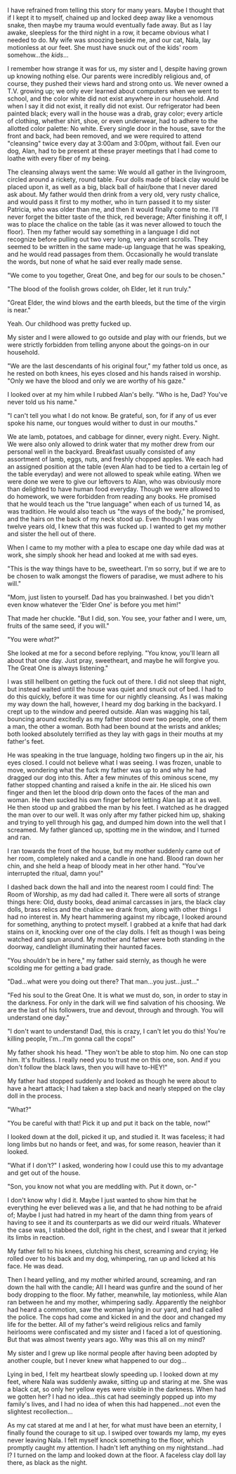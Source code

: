 I have refrained from telling this story for many years. Maybe I thought that if I kept it to myself, chained up and locked deep away like a venomous snake, then maybe my trauma would eventually fade away. But as I lay awake, sleepless for the third night in a row, it became obvious what I needed to do. My wife was snoozing beside me, and our cat, Nala, lay motionless at our feet. She must have snuck out of the kids' room somehow...the *kids*...

I remember how strange it was for us, my sister and I, despite having grown up knowing nothing else. Our parents were incredibly religious and, of course, they pushed their views hard and strong onto us. We never owned a T.V. growing up; we only ever learned about computers when we went to school, and the color white did not exist anywhere in our household. And when I say it did not exist, it really did not exist. Our refrigerator had been painted black; every wall in the house was a drab, gray color; every article of clothing, whether shirt, shoe, or even underwear, had to adhere to the allotted color palette: No white. Every single door in the house, save for the front and back, had been removed, and we were required to attend "cleansing"  twice every day at 3:00am and 3:00pm, without fail. Even our dog, Alan, had to be present at these prayer meetings that I had come to loathe with every fiber of my being.

The cleansing always went the same: We would all gather in the livingroom, circled around a rickety, round table. Four dolls made of black clay would be placed upon it, as well as a big, black ball of hair/bone that I never dared ask about. My father would then drink from a very old, very rusty chalice, and would pass it first to my mother, who in turn passed it to my sister Patricia, who was older than me, and then it would finally come to me. I'll never forget the bitter taste of the thick, red beverage; After finishing it off, I was to place the chalice on the table (as it was never allowed to touch the floor). Then my father would say something in a language I did not recognize before pulling out two very long, very ancient scrolls. They seemed to be written in the same made-up language that he was speaking, and he would read passages from them. Occasionally he would translate the words, but none of what he said ever really made sense.

"We come to you together, Great One, and beg for our souls to be chosen."

"The blood of the foolish grows colder, oh Elder, let it run truly."

"Great Elder, the wind blows and the earth bleeds, but the time of the virgin is near."

Yeah. Our childhood was pretty fucked up.

My sister and I were allowed to go outside and play with our friends, but we were strictly forbidden from telling anyone about the goings-on in our household.

"We are the last descendants of his original four," my father told us once, as he rested on both knees, his eyes closed and his hands raised in worship. "Only we have the blood and only we are worthy of his gaze."

I looked over at my him while I rubbed Alan's belly. "Who is he, Dad? You've never told us his name."

"I can't tell you what I do not know. Be grateful, son, for if any of us ever spoke his name, our tongues would wither to dust in our mouths."

We ate lamb, potatoes, and cabbage for dinner, every night. Every. Night.  We were also only allowed to drink water that my mother drew from our personal well in the backyard. Breakfast usually consisted of any assortment of lamb, eggs, nuts, and freshly chopped apples. We each had an assigned position at the table (even Alan had to be tied to a certain leg of the table everyday) and were not allowed to speak while eating. When we were done we were to give our leftovers to Alan, who was obviously more than delighted to have human food everyday. Though we were allowed to do homework, we were forbidden from reading any books. He promised that he would teach us the "true language" when each of us turned 14, as was tradition. He would also teach us "the ways of the body," he promised, and the hairs on the back of my neck stood up. Even though I was only twelve years old, I knew that this was fucked up. I wanted to get my mother and sister the hell out of there.

When I came to my mother with a plea to escape one day while dad was at work, she simply shook her head and looked at me with sad eyes.

"This is the way things have to be, sweetheart. I'm so sorry, but if we are to be chosen to walk amongst the flowers of paradise, we must adhere to his will."

"Mom, just listen to yourself. Dad has you brainwashed. I bet you didn't even know whatever the 'Elder One' is before you met him!"

That made her chuckle. "But I did, son. You see, your father and I were, um, fruits of the same seed, if you will."

"You were *what?*"

She looked at me for a second before replying. "You know, you'll learn all about that one day. Just pray, sweetheart, and maybe he will forgive you. The Great One is always listening."

I was still hellbent on getting the fuck out of there. I did not sleep that night, but instead waited until the house was quiet and snuck out of bed. I had to do this quickly, before it was time for our nightly cleansing. As I was making my way down the hall, however, I heard my dog barking in the backyard. I crept up to the window and peered outside. Alan was wagging his tail, bouncing around excitedly as my father stood over two people, one of them a man, the other a woman. Both had been bound at the wrists and ankles; both looked absolutely terrified as they lay with gags in their mouths at my father's feet.

He was speaking in the true language, holding two fingers up in the air, his eyes closed. I could not believe what I was seeing. I was frozen, unable to move, wondering what the fuck my father was up to and why he had dragged our dog into this. After a few minutes of this ominous scene, my father stopped chanting and raised a knife in the air. He sliced his own finger and then let the blood drip down onto the faces of the man and woman. He then sucked his own finger before letting Alan lap at it as well. He then stood up and grabbed the man by his feet. I watched as he dragged the man over to our well. It was only after my father picked him up, shaking and trying to yell through his gag, and dumped him down into the well that I screamed. My father glanced up, spotting me in the window, and I turned and ran.

I ran towards the front of the house, but my mother suddenly came out of her room, completely naked and a candle in one hand. Blood ran down her chin, and she held a heap of bloody meat in her other hand.  "You've interrupted the ritual, damn you!"

I dashed back down the hall and into the nearest room I could find: The Room of Worship, as my dad had called it. There were all sorts of strange things here: Old, dusty books, dead animal carcasses in jars, the black clay dolls, brass relics and the chalice we drank from, along with other things I had no interest in. My heart hammering against my ribcage, I looked around for something, anything to protect myself. I grabbed at a knife that had dark stains on it, knocking over one of the clay dolls. I felt as though I was being watched and spun around. My mother and father were both standing in the doorway, candlelight illuminating their haunted faces. 

"You shouldn't be in here," my father said sternly, as though he were scolding me for getting a bad grade.

"Dad...what were you doing out there? That man...you just...just..."

"Fed his soul to the Great One. It is what we must do, son, in order to stay in the darkness. For only in the dark will we find salvation of his choosing. We are the last of his followers, true and devout, through and through. You will understand one day."

"I don't want to understand! Dad, this is crazy, I can't let you do this! You're killing people, I'm...I'm gonna call the cops!"

My father shook his head. "They won't be able to stop him. No one can stop him. It's fruitless. I really need you to trust me on this one, son. And if you don't follow the black laws, then you will have to-HEY!"

My father had stopped suddenly and looked as though he were about to have a heart attack; I had taken a step back and nearly stepped on the clay doll in the process.

"What?"

"You be careful with that! Pick it up and put it back on the table, now!"

I looked down at the doll, picked it up, and studied it. It was faceless; it had long limbs but no hands or feet, and was, for some reason, heavier than it looked.

"What if I don't?" I asked, wondering how I could use this to my advantage and get out of the house.

"Son, you know not what you are meddling with. Put it down, or-"

I don't know why I did it. Maybe I just wanted to show him that he everything he ever believed was a lie, and that he had nothing to be afraid of; Maybe I just had hatred in my heart of the damn thing from years of having to see it and its counterparts as we did our weird rituals. Whatever the case was, I stabbed the doll, right in the chest, and I swear that it jerked its limbs in reaction.

My father fell to his knees, clutching his chest, screaming and crying; He rolled over to his back and my dog, whimpering, ran up and licked at his face. He was dead.

Then I heard yelling, and my mother whirled around, screaming, and ran down the hall with the candle; All I heard was gunfire and the sound of her body dropping to the floor. My father, meanwhile, lay motionless, while Alan ran between he and my mother, whimpering sadly. Apparently the neighbor had heard a commotion, saw the woman laying in our yard, and had called the police. The cops had come and kicked in and the door and changed my life for the better. All of my father's weird religious relics and family heirlooms were confiscated and my sister and I faced a lot of questioning. But that was almost twenty years ago. Why was this all on my mind?

My sister and I grew up like normal people after having been adopted by another couple, but I never knew what happened to our dog...

Lying in bed, I felt my heartbeat slowly speeding up. I looked down at my feet, where Nala was suddenly awake, sitting up and staring at me. She was a black cat, so only her yellow eyes were visible in the darkness. When had we gotten her? I had no idea...this cat had seemingly popped up into my family's lives, and I had no idea of when this had happened...not even the slightest recollection...

As my cat stared at me and I at her, for what must have been an eternity, I finally found the courage to sit up. I swiped over towards my lamp, my eyes never leaving Nala. I felt myself knock something to the floor, which promptly caught my attention. I hadn't left anything on my nightstand...had I? I turned on the lamp and looked down at the floor. A faceless clay doll lay there, as black as the night.
